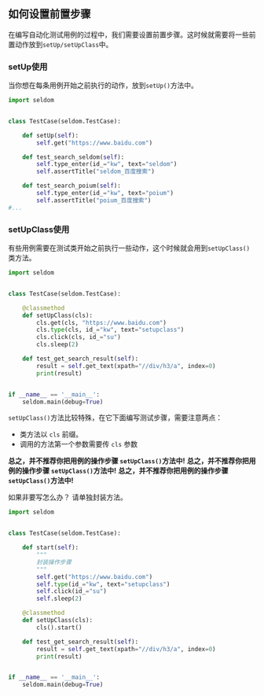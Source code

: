 ## 如何设置前置步骤

在编写自动化测试用例的过程中，我们需要设置前置步骤。这时候就需要将一些前置动作放到`setUp/setUpClass`中。

### setUp使用

当你想在每条用例开始之前执行的动作，放到`setUp()`方法中。

```python
import seldom


class TestCase(seldom.TestCase):

    def setUp(self):
        self.get("https://www.baidu.com")

    def test_search_seldom(self):
        self.type_enter(id_="kw", text="seldom")
        self.assertTitle("seldom_百度搜索")

    def test_search_poium(self):
        self.type_enter(id_="kw", text="poium")
        self.assertTitle("poium_百度搜索")
#...

```

### setUpClass使用

有些用例需要在测试类开始之前执行一些动作，这个时候就会用到`setUpClass()`类方法。

```python
import seldom


class TestCase(seldom.TestCase):

    @classmethod
    def setUpClass(cls):
        cls.get(cls, "https://www.baidu.com")
        cls.type(cls, id_="kw", text="setupclass")
        cls.click(cls, id_="su")
        cls.sleep(2)

    def test_get_search_result(self):
        result = self.get_text(xpath="//div/h3/a", index=0)
        print(result)


if __name__ == '__main__':
    seldom.main(debug=True)


```

`setUpClass()`方法比较特殊，在它下面编写测试步骤，需要注意两点：
* 类方法以 `cls` 前缀。
* 调用的方法第一个参数需要传 `cls` 参数

__总之，并不推荐你把用例的操作步骤 `setUpClass()`方法中!__
__总之，并不推荐你把用例的操作步骤 `setUpClass()`方法中!__
__总之，并不推荐你把用例的操作步骤 `setUpClass()`方法中!__

如果非要写怎么办？ 请单独封装方法。

```python
import seldom


class TestCase(seldom.TestCase):

    def start(self):
        """
        封装操作步骤
        """
        self.get("https://www.baidu.com")
        self.type(id_="kw", text="setupclass")
        self.click(id_="su")
        self.sleep(2)

    @classmethod
    def setUpClass(cls):
        cls().start()

    def test_get_search_result(self):
        result = self.get_text(xpath="//div/h3/a", index=0)
        print(result)


if __name__ == '__main__':
    seldom.main(debug=True)
```
